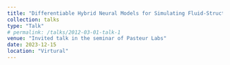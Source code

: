 ```yaml
---
title: "Differentiable Hybrid Neural Models for Simulating Fluid-Structure Interactions and Turbulence"
collection: talks
type: "Talk"
# permalink: /talks/2012-03-01-talk-1
venue: "Invited talk in the seminar of Pasteur Labs"
date: 2023-12-15
location: "Virtural"
---
```

